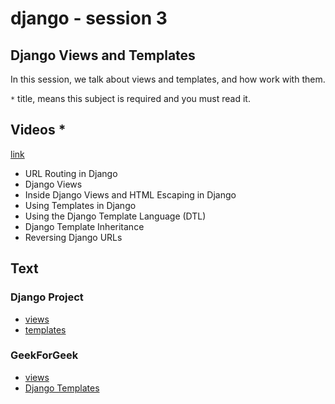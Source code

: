 # django - session 3

## Django Views and Templates
In this session, we talk about views and templates, and how work with them.

`*` title, means this subject is required and you must read it.

## Videos *

[link](https://www.dj4e.com/lessons/django_views)
* URL Routing in Django
* Django Views
* Inside Django Views and HTML Escaping in Django
* Using Templates in Django
* Using the Django Template Language (DTL)
* Django Template Inheritance
* Reversing Django URLs


## Text

### Django Project 
* [views](https://docs.djangoproject.com/en/4.1/topics/http/views/)
* [templates](https://docs.djangoproject.com/en/4.1/ref/templates/language/)

### GeekForGeek 
* [views](https://www.geeksforgeeks.org/views-in-django-python/)
* [Django Templates](https://www.geeksforgeeks.org/django-templates/)


  
  